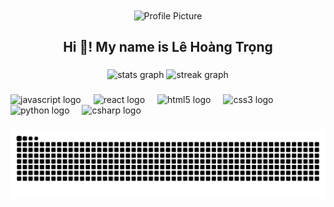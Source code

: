 <div align="center">
  <img align="center" height="150" src="https://avatars.githubusercontent.com/u/81946953?v=4" alt="Profile Picture" />
</div>

<h2 align="center">Hi 👋! My name is Lê Hoàng Trọng</h2>

###

<div align="center">
  <img src="https://github-readme-stats.vercel.app/api?username=lehoangtrong&hide_title=false&hide_rank=false&show_icons=true&include_all_commits=true&count_private=true&disable_animations=false&theme=dracula&locale=en&hide_border=false" height="150" alt="stats graph" />
  <img src="https://streak-stats.demolab.com?user=lehoangtrong&locale=en&mode=daily&theme=darcula&hide_border=false&border_radius=5" height="150" alt="streak graph" />
</div>

###

<div align="left">
  <img src="https://cdn.jsdelivr.net/gh/devicons/devicon/icons/javascript/javascript-original.svg" height="30" alt="javascript logo" />
  <img width="12" />
  <img src="https://cdn.jsdelivr.net/gh/devicons/devicon/icons/react/react-original.svg" height="30" alt="react logo" />
  <img width="12" />
  <img src="https://cdn.jsdelivr.net/gh/devicons/devicon/icons/html5/html5-original.svg" height="30" alt="html5 logo" />
  <img width="12" />
  <img src="https://cdn.jsdelivr.net/gh/devicons/devicon/icons/css3/css3-original.svg" height="30" alt="css3 logo" />
  <img width="12" />
  <img src="https://cdn.jsdelivr.net/gh/devicons/devicon/icons/python/python-original.svg" height="30" alt="python logo" />
  <img width="12" />
  <img src="https://cdn.jsdelivr.net/gh/devicons/devicon/icons/csharp/csharp-original.svg" height="30" alt="csharp logo" />
</div>

###

<img src="https://raw.githubusercontent.com/lehoangtrong/lehoangtrong/output/snake.svg" alt="Snake animation" />

###
